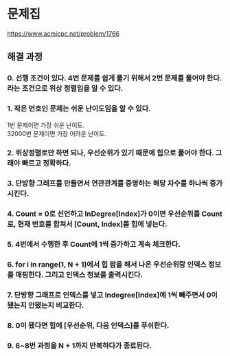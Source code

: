 # 문제집
https://www.acmicpc.net/problem/1766
## 해결 과정
### 0. 선행 조건이 있다. 4번 문제를 쉽게 풀기 위해서 2번 문제를 풀어야 한다. 라는 조건으로 위상 정렬임을 알 수 있다.
### 1. 작은 번호인 문제는 쉬운 난이도임을 알 수 있다. 
1번 문제이면 가장 쉬운 난이도.    
32000번 문제이면 가장 어려운 난이도.   
### 2. 위상정렬로만 하면 되나, 우선순위가 있기 때문에 힙으로 풀어야 한다. 그래야 빠르고 정확하다.
### 3. 단방향 그래프를 만들면서 연관관계를 증명하는 해당 차수를 하나씩 증가시킨다.
### 4. Count = 0로 선언하고 InDegree[Index]가 0이면 우선순위를 Count로, 현재 번호를 합쳐서 [Count, Index]를 힙에 넣는다.
### 5. 4번에서 수행한 후 Count에 1씩 증가하고 계속 체크한다.
### 6. for i in range(1, N + 1)에서 힙 팝을 해서 나온 우선순위랑 인덱스 정보를 매핑한다. 그리고 인덱스 정보를 출력시킨다.
### 7. 단방향 그래프로 인덱스를 넣고 Indegree[Index]에 1씩 빼주면서 0이 됐는지 안됐는지 비교한다.
### 8. 0이 됐다면 힙에 [우선순위, 다음 인덱스]를 푸쉬한다.
### 9. 6~8번 과정을 N + 1까지 반복하다가 종료된다.
